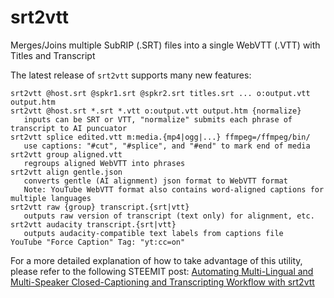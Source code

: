 # srt2vtt
Merges/Joins multiple SubRIP (.SRT) files into a single WebVTT (.VTT) with Titles and Transcript

The latest release of `srt2vtt` supports many new features:

```
srt2vtt @host.srt @spkr1.srt @spkr2.srt titles.srt ... o:output.vtt output.htm
srt2vtt @host.srt *.srt *.vtt o:output.vtt output.htm {normalize}
   inputs can be SRT or VTT, "normalize" submits each phrase of transcript to AI puncuator
srt2vtt splice edited.vtt m:media.{mp4|ogg|...} ffmpeg=/ffmpeg/bin/
   use captions: "#cut", "#splice", and "#end" to mark end of media
srt2vtt group aligned.vtt
   regroups aligned WebVTT into phrases
srt2vtt align gentle.json
   converts gentle (AI alignment) json format to WebVTT format
   Note: YouTube WebVTT format also contains word-aligned captions for multiple languages
srt2vtt raw {group} transcript.{srt|vtt}
   outputs raw version of transcript (text only) for alignment, etc.
srt2vtt audacity transcript.{srt|vtt}
   outputs audacity-compatible text labels from captions file
YouTube "Force Caption" Tag: "yt:cc=on"  
```

For a more detailed explanation of how to take advantage of this utility, please refer to the following STEEMIT post:
<a href="https://steemit.com/beyondbitcoin/@alexpmorris/automating-multi-lingual-and-multi-speaker-closed-captioning-and-transcripting-workflow-with-srt2vtt">Automating Multi-Lingual and Multi-Speaker Closed-Captioning and Transcripting Workflow with srt2vtt</a>
